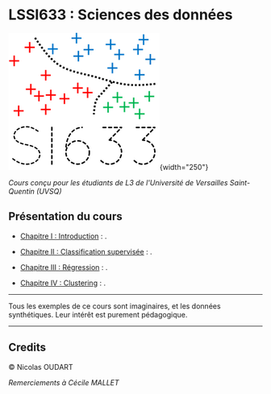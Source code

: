 # LSSI633 : Sciences des données

![Logo](img/SI633_logo.png){width="250"}

_Cours conçu pour les étudiants de L3 de l'Université de Versailles Saint-Quentin (UVSQ)_

## Présentation du cours


* [Chapitre I : Introduction](Chap1_Introduction.md) : .

* [Chapitre II : Classification supervisée](Chap2_Classification_supervisee.md) : .

* [Chapitre III : Régression](Chap3_Regression.md) : .

* [Chapitre IV : Clustering](Chap4_Clustering.md) :  .

---

Tous les exemples de ce cours sont imaginaires, et les données synthétiques.
Leur intérêt est purement pédagogique. 

---

## Credits

© Nicolas OUDART

_Remerciements à Cécile MALLET_